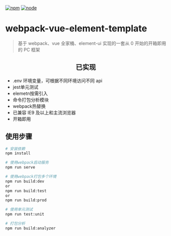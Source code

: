 <!--
 * @Descripttion:
 * @Author: Weize
 * @Date: 2021-04-22 09:04:17
 * @LastEditors: Weize
 * @LastEditTime: 2021-04-27 23:42:42
-->

[![npm]][npm-url]
[![node]][node-url]

# webpack-vue-element-template

> 基于 webpack、vue 全家桶、element-ui 实现的一套从 0 开始的开箱即用的 PC 框架

<h2 align="center">已实现</h2>

- .env 环境变量，可根据不同环境访问不同 api
- jest单元测试
- elemetn按需引入
- 命令打包分析模块
- webpack热替换
- 已兼容 IE9 及以上和主流浏览器
- 开箱即用

## 使用步骤

```bash
# 安装依赖
npm install

# 使用webpack启动服务
npm run serve

# 使用webpack打包多个环境
npm run build:dev
or
npm run build:test
or
npm run build:prod

# 使用单元测试
npm run test:unit

# 打包分析
npm run build:analyzer

```

[npm]: https://img.shields.io/badge/npm-v5.3.1-green
[npm-url]: https://www.npmjs.com
[node]: https://img.shields.io/badge/node->%3D10.13.0-green
[node-url]: http://nodejs.cn/
